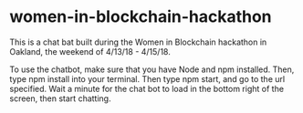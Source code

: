 # women-in-blockchain-hackathon

This is a chat bat built during the Women in Blockchain hackathon in Oakland, the weekend of 4/13/18 - 4/15/18.

To use the chatbot, make sure that you have Node and npm installed.
Then, type npm install into your terminal.
Then type npm start, and go to the url specified.
Wait a minute for the chat bot to load in the bottom right of the screen, then start chatting.
